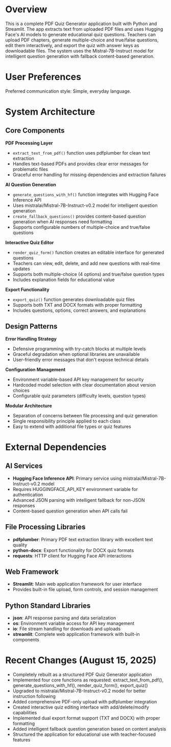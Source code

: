 # Overview

This is a complete PDF Quiz Generator application built with Python and Streamlit. The app extracts text from uploaded PDF files and uses Hugging Face's AI models to generate educational quiz questions. Teachers can upload PDF chapters, generate multiple-choice and true/false questions, edit them interactively, and export the quiz with answer keys as downloadable files. The system uses the Mistral-7B-Instruct model for intelligent question generation with fallback content-based generation.

# User Preferences

Preferred communication style: Simple, everyday language.

# System Architecture

## Core Components

**PDF Processing Layer**
- `extract_text_from_pdf()` function uses pdfplumber for clean text extraction
- Handles text-based PDFs and provides clear error messages for problematic files
- Graceful error handling for missing dependencies and extraction failures

**AI Question Generation**
- `generate_questions_with_hf()` function integrates with Hugging Face Inference API
- Uses mistralai/Mistral-7B-Instruct-v0.2 model for intelligent question generation
- `create_fallback_questions()` provides content-based question generation when AI responses need formatting
- Supports configurable numbers of multiple-choice and true/false questions

**Interactive Quiz Editor**
- `render_quiz_form()` function creates an editable interface for generated questions
- Teachers can view, edit, delete, and add new questions with real-time updates
- Supports both multiple-choice (4 options) and true/false question types
- Includes explanation fields for educational value

**Export Functionality**
- `export_quiz()` function generates downloadable quiz files
- Supports both TXT and DOCX formats with proper formatting
- Includes questions, options, correct answers, and explanations

## Design Patterns

**Error Handling Strategy**
- Defensive programming with try-catch blocks at multiple levels
- Graceful degradation when optional libraries are unavailable
- User-friendly error messages that don't expose technical details

**Configuration Management**
- Environment variable-based API key management for security
- Hardcoded model selection with clear documentation about version choices
- Configurable quiz parameters (difficulty levels, question types)

**Modular Architecture**
- Separation of concerns between file processing and quiz generation
- Single responsibility principle applied to each class
- Easy to extend with additional file types or quiz features

# External Dependencies

## AI Services
- **Hugging Face Inference API**: Primary service using mistralai/Mistral-7B-Instruct-v0.2 model
- Requires HUGGINGFACE_API_KEY environment variable for authentication
- Advanced JSON parsing with intelligent fallback for non-JSON responses
- Content-based question generation when API calls fail

## File Processing Libraries
- **pdfplumber**: Primary PDF text extraction library with excellent text quality
- **python-docx**: Export functionality for DOCX quiz formats
- **requests**: HTTP client for Hugging Face API interactions

## Web Framework
- **Streamlit**: Main web application framework for user interface
- Provides built-in file upload, form controls, and session management

## Python Standard Libraries
- **json**: API response parsing and data serialization
- **os**: Environment variable access for API key management
- **io**: File stream handling for downloads and uploads
- **streamlit**: Complete web application framework with built-in components

# Recent Changes (August 15, 2025)

- Completely rebuilt as a structured PDF Quiz Generator application
- Implemented four core functions as requested: extract_text_from_pdf(), generate_questions_with_hf(), render_quiz_form(), export_quiz()
- Upgraded to mistralai/Mistral-7B-Instruct-v0.2 model for better instruction following
- Added comprehensive PDF-only upload with pdfplumber integration
- Created interactive quiz editing interface with add/delete/modify capabilities
- Implemented dual export format support (TXT and DOCX) with proper formatting
- Added intelligent fallback question generation based on content analysis
- Structured the application for educational use with teacher-focused features